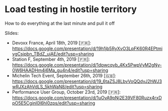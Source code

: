 # Load testing in hostile territory

How to do everything at the last minute and pull it off

Slides:

* Devoxx France, April 18th, 2019 [🇫🇷]: https://docs.google.com/presentation/d/19h1jb5RyXvO3LpFK60R4EPtmivgCsjpbn_TBdZ_ujAE/edit?usp=sharing
* Station F, September 4th, 2019 [🇫🇷]: https://docs.google.com/presentation/d/1dpwcqyb_4Kx5PwpVyM2gNy-0W6HAADHm4i6Ma_gu4n4/edit?usp=sharing
* Michelin Tech Event, September 26th, 2019 [🇬🇧]: https://docs.google.com/presentation/d/19_6taZSJ8LbvVoQQdvJ2hWJ3wRJXzAhVdLS_5khWaN8/edit?usp=sharing
* Performance User Group, October 23rd, 2019 [🇫🇷]: https://docs.google.com/presentation/d/1uOvA9pNj2E39VF80Ruzx4rxDpO5E5Cginl0l6hI0zps/edit?usp=sharing
